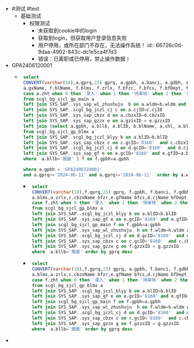 - #测试 #test
	- 基础测试
		- 权限测试
			- 未获取到cookie中的login
			- 获取到login，但获取用户登录信息失败
			- 用户停用，或所在部门不存在，无法操作系统！
			  id:: 66726c0d-9daa-4902-843c-dc1e5ca4f7d3
			- 错误：已离职或已停用，禁止操作数据！
- GPA2406120001
	- ```sql
	   select 
	   CONVERT(varchar(10),a.gprq,23) gprq, a.gpbh, a.banci, a.gdbh, a.wldm, b.wlName, c.cjName, d.cbzxName, a.gxh,
	   a.gxName, f.blName, f.blms, f.zrlx, f.bfzr, f.bfcs, f.bfDept, f.shl,
	   case a.zht when 0 then '录入' when 1 then '待审核' when 2 then '已审核'  when 8 then '已取消' when 9 then '已删除' end zht
	   from scgl_bg_sjcl_gp_main a  
	   left join SYS_SAP..sys_sap_wl_zhushuju  b on a.wldm=b.wldm and a.gcID=b.gcID 
	   left join SYS_SAP..scgl_bg_jczl_cj c on a.cjID=c.cjID  
	   left join SYS_SAP..sys_sap_cbzx d on a.cbzxID=d.cbzxID  
	   left join SYS_SAP..sys_sap_gzzx e on a.gzzxID = e.gzzxID   
	   left join (select a.gpbh, a.bllb, a.blID, b.blName, a.shl, a.blms, c.cbzxName bfzr, d.cjName bfDept, e.gfName bfcs, a.zrlx
	   from scgl_bg_sjcl_gp_blmx a
	   left join SYS_SAP..scgl_bg_jczl_blyy b on a.blID=b.blID 
	   left join SYS_SAP..sys_sap_cbzx c on c.gcID='8160'  and c.cbzxID=a.bfzr
	   left join SYS_SAP..scgl_bg_jczl_cj d on d.gcID='8160'  and d.cjID=a.bfDept
	   left join SYS_SAP..sys_sap_gf e on e.gcID='8160' and e.gfID=a.bfcs
	   where  a.bllb='报废' ) f on f.gpbh=a.gpbh
	  
	   where a.gpbh = 'GPA2406120001'
	   and a.gprq>='2024-06-11' and a.gprq<='2024-06-11'  order by a.whrq desc  
	  ```
		- ```sql
		   select 
		   CONVERT(varchar(10),f.gprq,23) gprq, f.gpbh, f.banci, f.gdbh, f.wldm, h.wlName,d.cjName, c.cbzxName,f.gxh,f.gxName,b.blName,
		   a.blms,a.zrlx,c.cbzxName bfzr,e.gfName bfcs,d.cjName bfDept,a.shl,
		   case f.zht when 0 then '录入' when 1 then '待审核' when 2 then '已审核'  when 8 then '已取消' when 9 then '已删除' end zht
		   from scgl_bg_sjcl_gp_blmx a
		   left join SYS_SAP..scgl_bg_jczl_blyy b on a.blID=b.blID 
		   left join SYS_SAP..sys_sap_gf e on e.gcID='8160' and e.gfID=a.bfcs
		   left join scgl_bg_sjcl_gp_main f on f.gpbh=a.gpbh
		   left join SYS_SAP..sys_sap_wl_zhushuju  h on f.wldm=h.wldm and f.gcID=h.gcID 
		   left join SYS_SAP..scgl_bg_jczl_cj d on d.gcID='8160'  and d.cjID=a.bfDept and d.cjID=f.cjID
		   left join SYS_SAP..sys_sap_cbzx c on c.gcID='8160'  and c.cbzxID=a.bfzr and f.cbzxID=c.cbzxID
		   left join SYS_SAP..sys_sap_gzzx g on f.gzzxID = g.gzzxID
		   where  a.bllb='报废' order by gprq desc
		  ```
		- ```sql
		   select 
		   CONVERT(varchar(10),f.gprq,23) gprq, a.gpbh, f.banci, f.gdbh, f.wldm, h.wlName,d.cjName, c.cbzxName,f.gxh,f.gxName,b.blName,
		   a.blms,a.zrlx,c.cbzxName bfzr,e.gfName bfcs,d.cjName bfDept,a.shl,
		   case f.zht when 0 then '录入' when 1 then '待审核' when 2 then '已审核'  when 8 then '已取消' when 9 then '已删除' end zht
		   from scgl_bg_sjcl_gp_blmx a
		   left join SYS_SAP..scgl_bg_jczl_blyy b on a.blID=b.blID 
		   left join SYS_SAP..sys_sap_gf e on e.gcID='8160' and e.gfID=a.bfcs
		   left join scgl_bg_sjcl_gp_main f on f.gpbh=a.gpbh
		   left join SYS_SAP..sys_sap_wl_zhushuju  h on f.wldm=h.wldm and f.gcID=h.gcID 
		   left join SYS_SAP..scgl_bg_jczl_cj d on d.gcID='8160'  and d.cjID=a.bfDept and d.cjID=f.cjID
		   left join SYS_SAP..sys_sap_cbzx c on c.gcID='8160'  and c.cbzxID=a.bfzr and f.cbzxID=c.cbzxID
		   left join SYS_SAP..sys_sap_gzzx g on f.gzzxID = g.gzzxID
		   where  a.bllb='报废' order by gprq desc
		  ```
-